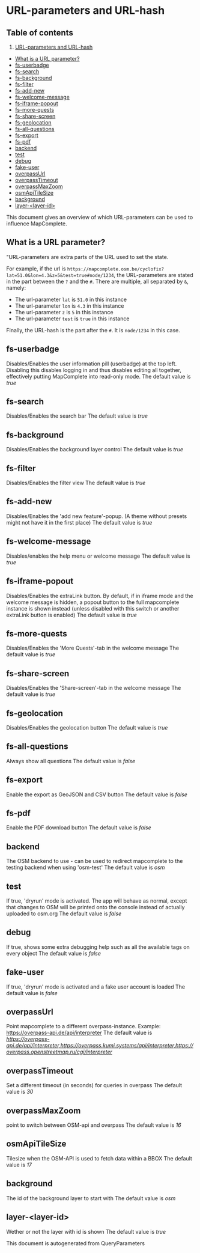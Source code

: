 

 URL-parameters and URL-hash 
=============================



## Table of contents

1. [URL-parameters and URL-hash](#url-parameters-and-url-hash)
  - [What is a URL parameter?](#what-is-a-url-parameter)
  - [fs-userbadge](#fs-userbadge)
  - [fs-search](#fs-search)
  - [fs-background](#fs-background)
  - [fs-filter](#fs-filter)
  - [fs-add-new](#fs-add-new)
  - [fs-welcome-message](#fs-welcome-message)
  - [fs-iframe-popout](#fs-iframe-popout)
  - [fs-more-quests](#fs-more-quests)
  - [fs-share-screen](#fs-share-screen)
  - [fs-geolocation](#fs-geolocation)
  - [fs-all-questions](#fs-all-questions)
  - [fs-export](#fs-export)
  - [fs-pdf](#fs-pdf)
  - [backend](#backend)
  - [test](#test)
  - [debug](#debug)
  - [fake-user](#fake-user)
  - [overpassUrl](#overpassurl)
  - [overpassTimeout](#overpasstimeout)
  - [overpassMaxZoom](#overpassmaxzoom)
  - [osmApiTileSize](#osmapitilesize)
  - [background](#background)
  - [layer-&lt;layer-id&gt;](#layer-&ltlayer-id&gt;)



This document gives an overview of which URL-parameters can be used to influence MapComplete.



 What is a URL parameter? 
--------------------------



"URL-parameters are extra parts of the URL used to set the state.

For example, if the url is `https://mapcomplete.osm.be/cyclofix?lat=51.0&lon=4.3&z=5&test=true#node/1234`, the URL-parameters are stated in the part between the `?` and the `#`. There are multiple, all separated by `&`, namely: 



  - The url-parameter `lat` is `51.0` in this instance
  - The url-parameter `lon` is `4.3` in this instance
  - The url-parameter `z` is `5` in this instance
  - The url-parameter `test` is `true` in this instance


Finally, the URL-hash is the part after the `#`. It is `node/1234` in this case.



 fs-userbadge 
--------------

 Disables/Enables the user information pill (userbadge) at the top left. Disabling this disables logging in and thus disables editing all together, effectively putting MapComplete into read-only mode. The default value is _true_



 fs-search 
-----------

 Disables/Enables the search bar The default value is _true_



 fs-background 
---------------

 Disables/Enables the background layer control The default value is _true_



 fs-filter 
-----------

 Disables/Enables the filter view The default value is _true_



 fs-add-new 
------------

 Disables/Enables the 'add new feature'-popup. (A theme without presets might not have it in the first place) The default value is _true_



 fs-welcome-message 
--------------------

 Disables/enables the help menu or welcome message The default value is _true_



 fs-iframe-popout 
------------------

 Disables/Enables the extraLink button. By default, if in iframe mode and the welcome message is hidden, a popout button to the full mapcomplete instance is shown instead (unless disabled with this switch or another extraLink button is enabled) The default value is _true_



 fs-more-quests 
----------------

 Disables/Enables the 'More Quests'-tab in the welcome message The default value is _true_



 fs-share-screen 
-----------------

 Disables/Enables the 'Share-screen'-tab in the welcome message The default value is _true_



 fs-geolocation 
----------------

 Disables/Enables the geolocation button The default value is _true_



 fs-all-questions 
------------------

 Always show all questions The default value is _false_



 fs-export 
-----------

 Enable the export as GeoJSON and CSV button The default value is _false_



 fs-pdf 
--------

 Enable the PDF download button The default value is _false_



 backend 
---------

 The OSM backend to use - can be used to redirect mapcomplete to the testing backend when using 'osm-test' The default value is _osm_



 test 
------

 If true, 'dryrun' mode is activated. The app will behave as normal, except that changes to OSM will be printed onto the console instead of actually uploaded to osm.org The default value is _false_



 debug 
-------

 If true, shows some extra debugging help such as all the available tags on every object The default value is _false_



 fake-user 
-----------

 If true, 'dryrun' mode is activated and a fake user account is loaded The default value is _false_



 overpassUrl 
-------------

 Point mapcomplete to a different overpass-instance. Example: https://overpass-api.de/api/interpreter The default value is _https://overpass-api.de/api/interpreter,https://overpass.kumi.systems/api/interpreter,https://overpass.openstreetmap.ru/cgi/interpreter_



 overpassTimeout 
-----------------

 Set a different timeout (in seconds) for queries in overpass The default value is _30_



 overpassMaxZoom 
-----------------

  point to switch between OSM-api and overpass The default value is _16_



 osmApiTileSize 
----------------

 Tilesize when the OSM-API is used to fetch data within a BBOX The default value is _17_



 background 
------------

 The id of the background layer to start with The default value is _osm_



 layer-&lt;layer-id&gt; 
------------------------

 Wether or not the layer with id <layer-id> is shown The default value is _true_ 

This document is autogenerated from QueryParameters